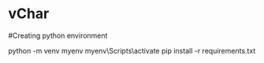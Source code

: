 # vChar

#Creating python environment

python -m venv myenv
myenv\Scripts\activate
pip install -r requirements.txt
